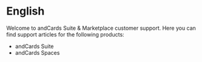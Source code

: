 # English

Welcome to andCards Suite & Marketplace customer support. Here you can find support articles for the following products:

* andCards Suite
* andCards Spaces


